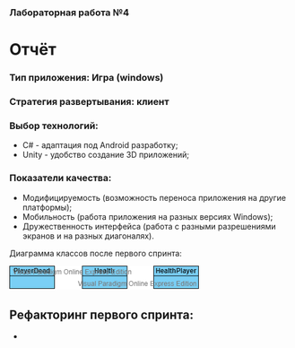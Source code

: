 ### Лабораторная работа №4
# Отчёт
### Тип приложения: Игра (windows)
### Стратегия развертывания: клиент
### Выбор технологий: 
* C# - адаптация под Android разработку;
* Unity - удобство создание 3D приложений;
### Показатели качества: 

* Модифицируемость (возможность переноса приложения на другие платформы);
* Мобильность (работа приложения на разных версиях Windows);
* Дружественность интерфейса (работа с разными разрешениями экранов и на разных диагоналях).

Диаграмма классов после первого спринта: 

![](https://github.com/DownTeam/PitonIsland/blob/master/PitonIsland/ClassDiagramSprint.png)

## Рефакторинг первого спринта:
* 
